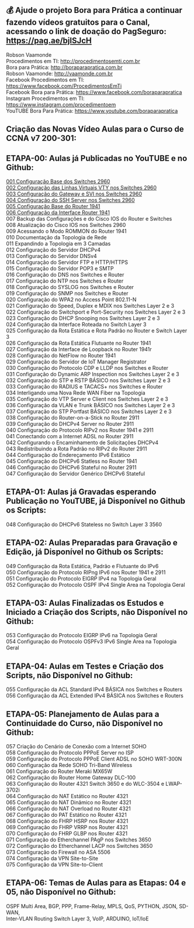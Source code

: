 ## 💰 Ajude o projeto Bora para Prática a continuar fazendo vídeos gratuitos para o Canal, acessando o link de doação do PagSeguro: https://pag.ae/bjlSJcH

Robson Vaamonde<br>
Procedimentos em TI: http://procedimentosemti.com.br<br>
Bora para Prática: http://boraparapratica.com.br<br>
Robson Vaamonde: http://vaamonde.com.br<br>
Facebook Procedimentos em TI: https://www.facebook.com/ProcedimentosEmTi<br>
Facebook Bora para Prática: https://www.facebook.com/boraparapratica<br>
Instagram Procedimentos em TI: https://www.instagram.com/procedimentoem<br>
YouTUBE Bora Para Prática: https://www.youtube.com/boraparapratica<br>

## **Criação das Novas Vídeo Aulas para o Curso de CCNA v7 200-301:**

## **ETAPA-00: Aulas já Publicadas no YouTUBE e no Github:**
[001 Configuração Base dos Switches 2960](https://www.youtube.com/watch?v=Zj04S_UOYzw&list=PLozhsZB1lLUMWiSiVrcihCtfG1WptrRN5&index=2)<br>
[002 Configuração das Linhas Virtuais VTY nos Switches 2960](https://www.youtube.com/watch?v=i3vWPr0xvDU&list=PLozhsZB1lLUMWiSiVrcihCtfG1WptrRN5&index=3)<br>
[003 Configuração do Gateway e SVI nos Switches 2960](https://www.youtube.com/watch?v=cOZDezhef3o&list=PLozhsZB1lLUMWiSiVrcihCtfG1WptrRN5&index=4)<br>
[004 Configuração do SSH Server nos Switches 2960](https://www.youtube.com/watch?v=uP9DdcipNvg&list=PLozhsZB1lLUMWiSiVrcihCtfG1WptrRN5&index=5)<br>
[005 Configuração Base do Router 1941](https://www.youtube.com/watch?v=hNlAzBushZ0&list=PLozhsZB1lLUMWiSiVrcihCtfG1WptrRN5&index=6&pbjreload=101)<br>
[006 Configuração da Interface Router 1941](https://www.youtube.com/watch?v=WfvVUL-WQVs&list=PLozhsZB1lLUMWiSiVrcihCtfG1WptrRN5&index=7)<br>
007 Backup das Configurações e do Cisco IOS do Router e Switches<br>
008 Atualização do Cisco IOS nos Switches 2960<br>
009 Acessando o Modo ROMMON do Router 1941<br>
010 Documentação da Topologia de Rede<br>
011 Expandindo a Topologia em 3 Camadas<br>
012 Configuração do Servidor DHCPv4<br>
013 Configuração do Servidor DNSv4<br>
014 Configuração do Servidor FTP e HTTP/HTTPS<br>
015 Configuração do Servidor POP3 e SMTP<br>
016 Configuração do DNS nos Switches e Router<br>
017 Configuração do NTP nos Switches e Router<br>
018 Configuração do SYSLOG nos Switches e Router<br>
019 Configuração do SNMP nos Switches e Router<br>
020 Configuração do WPA2 no Access Point 802.11-N<br>
021 Configuração do Speed, Duplex e MDIX nos Switches Layer 2 e 3<br>
022 Configuração do Switchport e Port-Security nos Switches Layer 2 e 3<br>
023 Configuração do DHCP Snooping nos Switches Layer 2 e 3<br>
024 Configuração da Interface Roteada no Switch Layer 3<br>
025 Configuração da Rota Estática e Rota Padrão no Router e Switch Layer 3<br>
026 Configuração da Rota Estática Flutuante no Router 1941<br>
027 Configuração da Interface de Loopback no Router 1941r<br>
028 Configuração do NetFlow no Router 1941<br>
029 Configuração do Servidor de IoT Manager Registrator<br>
030 Configuração do Protocolo CDP e LLDP nos Switches e Router<br>
031 Configuração do Dynamic ARP Inspection nos Switches Layer 2 e 3<br>
032 Configuração do STP e RSTP BÁSICO nos Switches Layer 2 e 3<br>
033 Configuração do RADIUS e TACACS+ nos Switches e Router<br>
034 Interligando uma Nova Rede WAN Fiber na Topologia<br>
035 Configuração do VTP Server e Client nos Switches Layer 2 e 3<br>
036 Configuração da VLAN e Trunk BÁSICO nos Switches Layer 2 e 3<br>
037 Configuração do STP Portfast BÁSICO nos Switches Layer 2 e 3<br>
038 Configuração do Router-on-a-Stick no Router 2911<br>
039 Configuração do DHCPv4 Server no Router 2911<br>
040 Configuração do Protocolo RIPv2 nos Router 1941 e 2911<br>
041 Conectando com a Internet ADSL no Router 2911<br>
042 Configurando o Encaminhamento de Solicitações DHCPv4<br>
043 Redistribuindo a Rota Padrão no RIPv2 do Router 2911<br>
044 Configuração do Endereçamento IPv6 Estático<br>
045 Configuração do DHCPv6 Statless no Router 1941<br>
046 Configuração do DHCPv6 Stateful no Router 2911<br>
047 Configuração do Servidor Genérico DHCPv6 Stateful

## **ETAPA-01: Aulas já Gravadas esperando Publicação no YouTUBE, já Disponível no Github os Scripts:**
048 Configuração do DHCPv6 Stateless no Switch Layer 3 3560

## **ETAPA-02: Aulas Preparadas para Gravação e Edição, já Disponível no Github os Scripts:**
049 Configuração da Rota Estática, Padrão e Flutuante do IPv6<br>
050 Configuração do Protocolo RIPng IPv6 nos Router 1941 e 2911<br>
051 Configuração do Protocolo EIGRP IPv4 na Topologia Geral<br>
052 Configuração do Protocolo OSPF IPv4 Single Area na Topologia Geral

## **ETAPA-03: Aulas Finalizadas os Estudos e Iniciado a Criação dos Scripts, não Disponível no Github:**
053 Configuração do Protocolo EIGRP IPv6 na Topologia Geral<br>
054 Configuração do Protocolo OSPFv3 IPv6 Single Area na Topologia Geral

## **ETAPA-04: Aulas em Testes e Criação dos Scripts, não Disponível no Github:**
055 Configuração da ACL Standard IPv4 BÁSICA nos Switches e Routers<br>
056 Configuração da ACL Extended IPv4 BÁSICA nos Switches e Routers

## **ETAPA-05: Planejamento de Aulas para a Continuidade do Curso, não Disponível no Github:**
057 Criação do Cenário de Conexão com a Internet SOHO<br>
058 Configuração do Protocolo PPPoE Server no ISP<br>
059 Configuração do Protocolo PPPoE Client ADSL no SOHO WRT-300N<br>
060 Configuração da Rede SOHO Tri-Band Wireless<br>
061 Configuração do Router Meraki MX65W<br>
062 Configuração do Router Home Gateway DLC-100<br>
063 Configuração do Router 4321 Switch 3650 e do WLC-3504 e LWAP-3702i<br>
064 Configuração do NAT Estático no Router 4321<br>
065 Configuração do NAT Dinâmico no Router 4321<br>
066 Configuração do NAT Overload no Router 4321<br>
067 Configuração do PAT Estático no Router 4321<br>
068 Configuração do FHRP HSRP nos Router 4321<br>
069 Configuração do FHRP VRRP nos Router 4321<br>
070 Configuração do FHRP GLBP nos Router 4321<br>
071 Configuração do Etherchannel PAgP nos Switches 3650<br>
072 Configuração do Etherchannel LACP nos Switches 3650<br>
073 Configuração do Firewall no ASA 5506<br>
074 Configuração da VPN Site-to-Site<br>
075 Configuração da VPN Site-to-Client

## **ETAPA-06: Temas de Aulas para as Etapas: 04 e 05, não Disponível no Github:**
OSPF Multi Area, BGP, PPP, Frame-Relay, MPLS, QoS, PYTHON, JSON, SD-WAN,<br>
Inter-VLAN Routing Switch Layer 3, VoIP, ARDUINO, IoT/IoE
